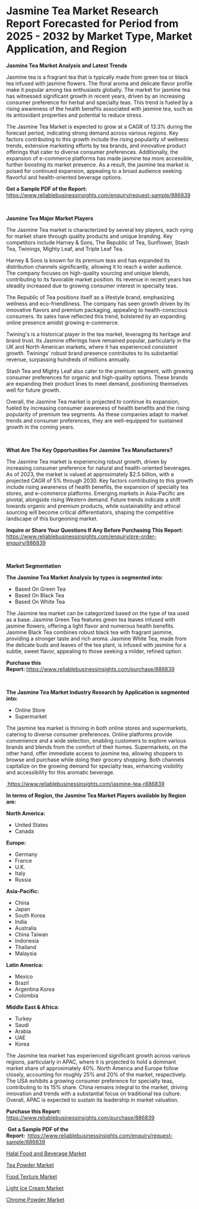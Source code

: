 <p><h1>Jasmine Tea Market Research Report Forecasted for Period from 2025 -  2032 by Market Type, Market Application, and Region</h1></p><p><strong>Jasmine Tea Market Analysis and Latest Trends</strong></p>
<p><p>Jasmine tea is a fragrant tea that is typically made from green tea or black tea infused with jasmine flowers. The floral aroma and delicate flavor profile make it popular among tea enthusiasts globally. The market for jasmine tea has witnessed significant growth in recent years, driven by an increasing consumer preference for herbal and specialty teas. This trend is fueled by a rising awareness of the health benefits associated with jasmine tea, such as its antioxidant properties and potential to reduce stress.</p><p>The Jasmine Tea Market is expected to grow at a CAGR of 13.3% during the forecast period, indicating strong demand across various regions. Key factors contributing to this growth include the rising popularity of wellness trends, extensive marketing efforts by tea brands, and innovative product offerings that cater to diverse consumer preferences. Additionally, the expansion of e-commerce platforms has made jasmine tea more accessible, further boosting its market presence. As a result, the jasmine tea market is poised for continued expansion, appealing to a broad audience seeking flavorful and health-oriented beverage options.</p></p>
<p><strong>Get a Sample PDF of the Report:&nbsp;</strong> <a href="https://www.reliablebusinessinsights.com/enquiry/request-sample/886839?utm_campaign=1873&utm_medium=2&utm_source=Github&utm_content=ia&utm_term=14022025&utm_id=jasmine-tea">https://www.reliablebusinessinsights.com/enquiry/request-sample/886839</a></p>
<p>&nbsp;</p>
<p><strong>Jasmine Tea Major Market Players</strong></p>
<p><p>The Jasmine Tea market is characterized by several key players, each vying for market share through quality products and unique branding. Key competitors include Harney & Sons, The Republic of Tea, Sunflower, Stash Tea, Twinings, Mighty Leaf, and Triple Leaf Tea.</p><p>Harney & Sons is known for its premium teas and has expanded its distribution channels significantly, allowing it to reach a wider audience. The company focuses on high-quality sourcing and unique blends, contributing to its favorable market position. Its revenue in recent years has steadily increased due to growing consumer interest in specialty teas.</p><p>The Republic of Tea positions itself as a lifestyle brand, emphasizing wellness and eco-friendliness. The company has seen growth driven by its innovative flavors and premium packaging, appealing to health-conscious consumers. Its sales have reflected this trend, bolstered by an expanding online presence amidst growing e-commerce.</p><p>Twining's is a historical player in the tea market, leveraging its heritage and brand trust. Its Jasmine offerings have remained popular, particularly in the UK and North American markets, where it has experienced consistent growth. Twinings' robust brand presence contributes to its substantial revenue, surpassing hundreds of millions annually.</p><p>Stash Tea and Mighty Leaf also cater to the premium segment, with growing consumer preferences for organic and high-quality options. These brands are expanding their product lines to meet demand, positioning themselves well for future growth.</p><p>Overall, the Jasmine Tea market is projected to continue its expansion, fueled by increasing consumer awareness of health benefits and the rising popularity of premium tea segments. As these companies adapt to market trends and consumer preferences, they are well-equipped for sustained growth in the coming years.</p></p>
<p>&nbsp;</p>
<p><strong>What Are The Key Opportunities For Jasmine Tea Manufacturers?</strong></p>
<p><p>The Jasmine Tea market is experiencing robust growth, driven by increasing consumer preference for natural and health-oriented beverages. As of 2023, the market is valued at approximately $2.5 billion, with a projected CAGR of 5% through 2030. Key factors contributing to this growth include rising awareness of health benefits, the expansion of specialty tea stores, and e-commerce platforms. Emerging markets in Asia-Pacific are pivotal, alongside rising Western demand. Future trends indicate a shift towards organic and premium products, while sustainability and ethical sourcing will become critical differentiators, shaping the competitive landscape of this burgeoning market.</p></p>
<p><strong>Inquire or Share Your Questions If Any Before Purchasing This Report:</strong> <a href="https://www.reliablebusinessinsights.com/enquiry/pre-order-enquiry/886839?utm_campaign=1873&utm_medium=2&utm_source=Github&utm_content=ia&utm_term=14022025&utm_id=jasmine-tea">https://www.reliablebusinessinsights.com/enquiry/pre-order-enquiry/886839</a></p>
<p>&nbsp;</p>
<p><strong>Market Segmentation</strong></p>
<p><strong>The Jasmine Tea Market Analysis by types is segmented into:</strong></p>
<p><ul><li>Based On Green Tea</li><li>Based On Black Tea</li><li>Based On White Tea</li></ul></p>
<p><p>The Jasmine tea market can be categorized based on the type of tea used as a base. Jasmine Green Tea features green tea leaves infused with jasmine flowers, offering a light flavor and numerous health benefits. Jasmine Black Tea combines robust black tea with fragrant jasmine, providing a stronger taste and rich aroma. Jasmine White Tea, made from the delicate buds and leaves of the tea plant, is infused with jasmine for a subtle, sweet flavor, appealing to those seeking a milder, refined option.</p></p>
<p><strong>Purchase this Report:&nbsp;</strong><a href="https://www.reliablebusinessinsights.com/purchase/886839?utm_campaign=1873&utm_medium=2&utm_source=Github&utm_content=ia&utm_term=14022025&utm_id=jasmine-tea">https://www.reliablebusinessinsights.com/purchase/886839</a></p>
<p>&nbsp;</p>
<p><strong>The Jasmine Tea Market Industry Research by Application is segmented into:</strong></p>
<p><ul><li>Online Store</li><li>Supermarket</li></ul></p>
<p><p>The jasmine tea market is thriving in both online stores and supermarkets, catering to diverse consumer preferences. Online platforms provide convenience and a wide selection, enabling customers to explore various brands and blends from the comfort of their homes. Supermarkets, on the other hand, offer immediate access to jasmine tea, allowing shoppers to browse and purchase while doing their grocery shopping. Both channels capitalize on the growing demand for specialty teas, enhancing visibility and accessibility for this aromatic beverage.</p></p>
<p><a href="https://www.reliablebusinessinsights.com/jasmine-tea-r886839?utm_campaign=1873&utm_medium=2&utm_source=Github&utm_content=ia&utm_term=14022025&utm_id=jasmine-tea">&nbsp;https://www.reliablebusinessinsights.com/jasmine-tea-r886839</a></p>
<p><strong>In terms of Region, the Jasmine Tea Market Players available by Region are:</strong></p>
<p>
    <p> <strong> North America: </strong>
        <ul>
            <li>United States</li>
            <li>Canada</li>
        </ul>
        </p> 
    <p> <strong> Europe: </strong>
        <ul>
            <li>Germany</li>
            <li>France</li>
            <li>U.K.</li>
            <li>Italy</li>
            <li>Russia</li>
        </ul>
        </p> 
    <p> <strong> Asia-Pacific: </strong>
        <ul>
            <li>China</li>
            <li>Japan</li>
            <li>South Korea</li>
            <li>India</li>
            <li>Australia</li>
            <li>China Taiwan</li>
            <li>Indonesia</li>
            <li>Thailand</li>
            <li>Malaysia</li>
        </ul>
        </p> 
    <p> <strong> Latin America: </strong>
        <ul>
            <li>Mexico</li>
            <li>Brazil</li>
            <li>Argentina Korea</li>
            <li>Colombia</li>
        </ul>
        </p> 
    <p> <strong> Middle East & Africa: </strong>
        <ul>
            <li>Turkey</li>
            <li>Saudi</li>
            <li>Arabia</li>
            <li>UAE</li>
            <li>Korea</li>
        </ul>
    </p>
    </p>
<p><p>The Jasmine tea market has experienced significant growth across various regions, particularly in APAC, where it is projected to hold a dominant market share of approximately 40%. North America and Europe follow closely, accounting for roughly 25% and 20% of the market, respectively. The USA exhibits a growing consumer preference for specialty teas, contributing to its 15% share. China remains integral to the market, driving innovation and trends with a substantial focus on traditional tea culture. Overall, APAC is expected to sustain its leadership in market valuation.</p></p>
<p><strong>Purchase this Report: </strong><a href="https://www.reliablebusinessinsights.com/purchase/886839?utm_campaign=1873&utm_medium=2&utm_source=Github&utm_content=ia&utm_term=14022025&utm_id=jasmine-tea">https://www.reliablebusinessinsights.com/purchase/886839</a></p>
<p>&nbsp;<strong>Get a Sample PDF of the Report:&nbsp;&nbsp;</strong><a href="https://www.reliablebusinessinsights.com/enquiry/request-sample/886839?utm_campaign=1873&utm_medium=2&utm_source=Github&utm_content=ia&utm_term=14022025&utm_id=jasmine-tea">https://www.reliablebusinessinsights.com/enquiry/request-sample/886839</a></p>
<p><strong></strong></p>
<p><p><a href="https://github.com/ivvrgibi/Market-Research-Report-List-1/blob/main/halal-food-and-beverage-market.md?utm_campaign=1873&utm_medium=2&utm_source=Github&utm_content=ia&utm_term=14022025&utm_id=jasmine-tea">Halal Food and Beverage Market</a></p><p><a href="https://github.com/ziwersekos/Market-Research-Report-List-1/blob/main/tea-powder-market.md?utm_campaign=1873&utm_medium=2&utm_source=Github&utm_content=ia&utm_term=14022025&utm_id=jasmine-tea">Tea Powder Market</a></p><p><a href="https://github.com/domnikgisken/Market-Research-Report-List-1/blob/main/food-texture-market.md?utm_campaign=1873&utm_medium=2&utm_source=Github&utm_content=ia&utm_term=14022025&utm_id=jasmine-tea">Food Texture Market</a></p><p><a href="https://github.com/raquinyagua/Market-Research-Report-List-1/blob/main/light-ice-cream-market.md?utm_campaign=1873&utm_medium=2&utm_source=Github&utm_content=ia&utm_term=14022025&utm_id=jasmine-tea">Light Ice Cream Market</a></p><p><a href="https://github.com/chinwonhanie/Market-Research-Report-List-1/blob/main/chrome-powder-market.md?utm_campaign=1873&utm_medium=2&utm_source=Github&utm_content=ia&utm_term=14022025&utm_id=jasmine-tea">Chrome Powder Market</a></p></p>